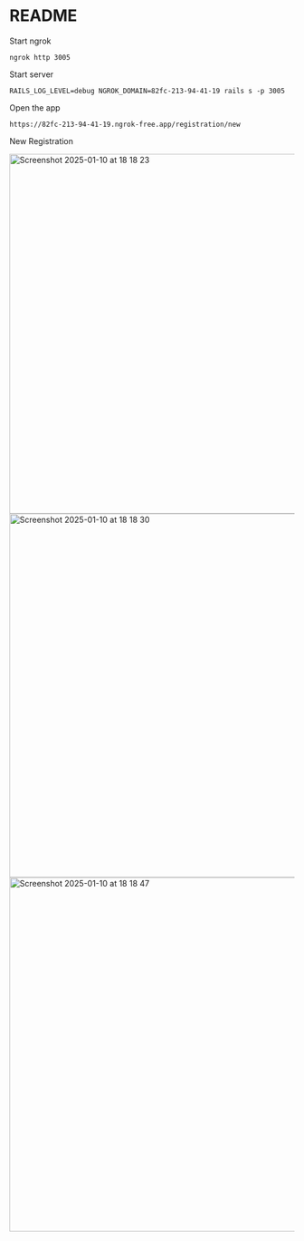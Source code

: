 # README

Start ngrok

```
ngrok http 3005
```

Start server

```
RAILS_LOG_LEVEL=debug NGROK_DOMAIN=82fc-213-94-41-19 rails s -p 3005
```

Open the app

```
https://82fc-213-94-41-19.ngrok-free.app/registration/new
```

New Registration

<img width="635" alt="Screenshot 2025-01-10 at 18 18 23" src="https://github.com/user-attachments/assets/60be60ec-1d13-4489-aada-555c2ead67d5" />

<img width="642" alt="Screenshot 2025-01-10 at 18 18 30" src="https://github.com/user-attachments/assets/662a051f-f8b4-4c26-a110-392188026ee4" />

<img width="625" alt="Screenshot 2025-01-10 at 18 18 47" src="https://github.com/user-attachments/assets/caaa9400-9457-4c9c-9c27-06dca5c72bef" />
